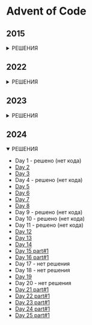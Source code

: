 # Advent of Code

## 2015

<details>
<summary>РЕШЕНИЯ</summary>

- [Day 1](https://github.com/AlexAkama/advent_of_code/tree/main/src/main/java/advent_of_code/event_2015/day01)
  (скобочки)
- [Day 2](https://github.com/AlexAkama/advent_of_code/tree/main/src/main/java/advent_of_code/event_2015/day02)
  (упаковка подарков)

</details>

## 2022

<details>
<summary>РЕШЕНИЯ</summary>

- [Day 1](https://github.com/AlexAkama/advent_of_code/tree/main/src/main/java/advent_of_code/event_2022/day01)
- [Day 2](https://github.com/AlexAkama/advent_of_code/tree/main/src/main/java/advent_of_code/event_2022/day02)
- [Day 3](https://github.com/AlexAkama/advent_of_code/tree/main/src/main/java/advent_of_code/event_2022/day03)
- [Day 4](https://github.com/AlexAkama/advent_of_code/tree/main/src/main/java/advent_of_code/event_2022/day04)
- [Day 5](https://github.com/AlexAkama/advent_of_code/tree/main/src/main/java/advent_of_code/event_2022/day05)
- [Day 6](https://github.com/AlexAkama/advent_of_code/tree/main/src/main/java/advent_of_code/event_2022/day06)
- [Day 7](https://github.com/AlexAkama/advent_of_code/tree/main/src/main/java/advent_of_code/event_2022/day07)
- [Day 8](https://github.com/AlexAkama/advent_of_code/tree/main/src/main/java/advent_of_code/event_2022/day08)
- [Day 9](https://github.com/AlexAkama/advent_of_code/tree/main/src/main/java/advent_of_code/event_2022/day09)
- [Day 10](https://github.com/AlexAkama/advent_of_code/tree/main/src/main/java/advent_of_code/event_2022/day10)
- Day 11 - нет решения
- Day 12 - нет решения
- [Day 13](https://github.com/AlexAkama/advent_of_code/tree/main/src/main/java/advent_of_code/event_2022/day13)
- Day 14 - нет решения
- [Day 15](https://github.com/AlexAkama/advent_of_code/tree/main/src/main/java/advent_of_code/event_2022/day15)
- [Day 16](https://github.com/AlexAkama/advent_of_code/tree/main/src/main/java/advent_of_code/event_2022/day16)
- [Day 17](https://github.com/AlexAkama/advent_of_code/tree/main/src/main/java/advent_of_code/event_2022/day17)
- Day 18 - нет решения
- Day 19 - нет решения
- [Day 20](https://github.com/AlexAkama/advent_of_code/tree/main/src/main/java/advent_of_code/event_2022/day20)
- Day 21 - нет решения
- Day 22 - нет решения
- [Day 23](https://github.com/AlexAkama/advent_of_code/tree/main/src/main/java/advent_of_code/event_2022/day23)
- Day 24 - нет решения
- Day 25 - нет решения

</details>

## 2023

<details>
<summary>РЕШЕНИЯ</summary>

- [Day 1](https://github.com/AlexAkama/advent_of_code/tree/main/src/main/java/advent_of_code/event_2023/day01)
- [Day 2](https://github.com/AlexAkama/advent_of_code/tree/main/src/main/java/advent_of_code/event_2023/day02)
- [Day 3](https://github.com/AlexAkama/advent_of_code/tree/main/src/main/java/advent_of_code/event_2023/day03)
- [Day 4](https://github.com/AlexAkama/advent_of_code/tree/main/src/main/java/advent_of_code/event_2023/day04)
- [Day 5](https://github.com/AlexAkama/advent_of_code/tree/main/src/main/java/advent_of_code/event_2023/day05)
- [Day 6](https://github.com/AlexAkama/advent_of_code/tree/main/src/main/java/advent_of_code/event_2023/day06)
- [Day 7](https://github.com/AlexAkama/advent_of_code/tree/main/src/main/java/advent_of_code/event_2023/day07)
- [Day 8](https://github.com/AlexAkama/advent_of_code/tree/main/src/main/java/advent_of_code/event_2023/day08)
- [Day 9](https://github.com/AlexAkama/advent_of_code/tree/main/src/main/java/advent_of_code/event_2023/day09)
- [Day 10](https://github.com/AlexAkama/advent_of_code/tree/main/src/main/java/advent_of_code/event_2023/day10)
- [Day 11](https://github.com/AlexAkama/advent_of_code/tree/main/src/main/java/advent_of_code/event_2023/day11)
- [Day 12 part#1](https://github.com/AlexAkama/advent_of_code/tree/main/src/main/java/advent_of_code/event_2023/day12)
- [Day 13 part#1](https://github.com/AlexAkama/advent_of_code/tree/main/src/main/java/advent_of_code/event_2023/day13)
- [Day 14](https://github.com/AlexAkama/advent_of_code/tree/main/src/main/java/advent_of_code/event_2023/day14)
- [Day 15](https://github.com/AlexAkama/advent_of_code/tree/main/src/main/java/advent_of_code/event_2023/day15)
- [Day 16](https://github.com/AlexAkama/advent_of_code/tree/main/src/main/java/advent_of_code/event_2023/day16)
- [Day 17 part#1](https://github.com/AlexAkama/advent_of_code/tree/main/src/main/java/advent_of_code/event_2023/day17)
- [Day 18](https://github.com/AlexAkama/advent_of_code/tree/main/src/main/java/advent_of_code/event_2023/day18)
- [Day 19 part#1](https://github.com/AlexAkama/advent_of_code/tree/main/src/main/java/advent_of_code/event_2023/day19)
- Day 20 - нет решения
- [Day 21 part#1](https://github.com/AlexAkama/advent_of_code/tree/main/src/main/java/advent_of_code/event_2023/day21)
- Day 22 - нет решения
- Day 23 - нет решения
- Day 25 - нет решения
- Day 25 - нет решения

</details>

## 2024

<details open>
<summary>РЕШЕНИЯ</summary>

- Day 1 - решено (нет кода)
- [Day 2](https://github.com/AlexAkama/advent_of_code/tree/main/src/main/java/advent_of_code/event_2024/day02)
- [Day 3](https://github.com/AlexAkama/advent_of_code/tree/main/src/main/java/advent_of_code/event_2024/day03)
- Day 4 - решено (нет кода)
- [Day 5](https://github.com/AlexAkama/advent_of_code/tree/main/src/main/java/advent_of_code/event_2024/day05)
- [Day 6](https://github.com/AlexAkama/advent_of_code/tree/main/src/main/java/advent_of_code/event_2024/day06)
- [Day 7](https://github.com/AlexAkama/advent_of_code/tree/main/src/main/java/advent_of_code/event_2024/day07)
- [Day 8](https://github.com/AlexAkama/advent_of_code/tree/main/src/main/java/advent_of_code/event_2024/day08)
- Day 9 - решено (нет кода)
- Day 10 - решено (нет кода)
- Day 11 - решено (нет кода)
- [Day 12](https://github.com/AlexAkama/advent_of_code/tree/main/src/main/java/advent_of_code/event_2024/day12)
- [Day 13](https://github.com/AlexAkama/advent_of_code/tree/main/src/main/java/advent_of_code/event_2024/day13)
- [Day 14](https://github.com/AlexAkama/advent_of_code/tree/main/src/main/java/advent_of_code/event_2024/day14)
- [Day 15 part#1](https://github.com/AlexAkama/advent_of_code/tree/main/src/main/java/advent_of_code/event_2024/day15)
- [Day 16 part#1](https://github.com/AlexAkama/advent_of_code/tree/main/src/main/java/advent_of_code/event_2024/day16)
- Day 17 - нет решения
- Day 18 - нет решения
- [Day 19](https://github.com/AlexAkama/advent_of_code/tree/main/src/main/java/advent_of_code/event_2024/day19)
- Day 20 - нет решения
- [Day 21 part#1](https://github.com/AlexAkama/advent_of_code/tree/main/src/main/java/advent_of_code/event_2024/day21)
- [Day 22 part#1](https://github.com/AlexAkama/advent_of_code/tree/main/src/main/java/advent_of_code/event_2024/day22)
- [Day 23 part#1](https://github.com/AlexAkama/advent_of_code/tree/main/src/main/java/advent_of_code/event_2024/day23)
- [Day 24 part#1](https://github.com/AlexAkama/advent_of_code/tree/main/src/main/java/advent_of_code/event_2024/day24)
- [Day 25 part#1](https://github.com/AlexAkama/advent_of_code/tree/main/src/main/java/advent_of_code/event_2024/day25)

</details>